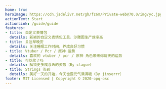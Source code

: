 ```yaml
---
home: true
heroImage: https://cdn.jsdelivr.net/gh/fz6m/Private-web@70.0/img/yc.jpg
actionText: Start
actionLink: /guide/guide
features:
- title: 自定义表情包
  details: 新颖的自定义表情包工具，沙雕图生产效率高
- title: 关注早晚安
  details: 关注睡眠工作时间，养成良好习惯
- title: Vtuber / Pcr / 原神 运势
  details: 喜欢的 vtuber / pcr / 原神 角色带来你每天的运势
- title: 可以爬了吗
  details: 解锁更多爬与丢的姿势（By clague）
- title: Strings 签到
  details: 美好一天的开始，今天也要元气满满哦（By jinserrr）
footer: MIT Licensed | Copyright © 2020-opq-osc
---
```


<Load />